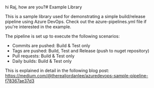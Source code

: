 hi Raj, how are you?# Example Library

This is a sample library used for demonstrating a simple build/release pipeline using Azure DevOps.
Check out the azure-pipelines.yml file if you're interested in the example.

The pipeline is set up to execute the following scenarios:

- Commits are pushed: Build & Test only
- Tags are pushed: Build, Test and Release (push to nuget repository)
- Pull requests: Build & Test only
- Daily builds: Build & Test only

This is explained in detail in the following blog post:
https://medium.com/@therealjordanlee/azuredevops-sample-pipeline-f78367ae37d3
